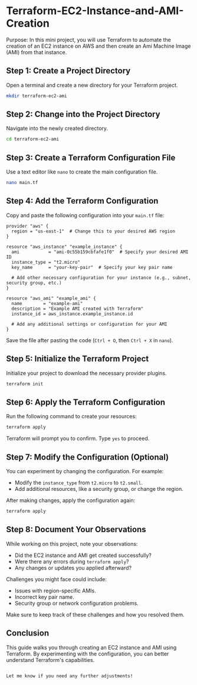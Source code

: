 # Terraform-EC2-Instance-and-AMI-Creation
Purpose:  In this mini project, you will use Terraform to automate the creation of an EC2 instance on AWS and then create an Ami Machine Image (AMI) from that instance.

## Step 1: Create a Project Directory
Open a terminal and create a new directory for your Terraform project.

```bash
mkdir terraform-ec2-ami
```

## Step 2: Change into the Project Directory
Navigate into the newly created directory.

```bash
cd terraform-ec2-ami
```

## Step 3: Create a Terraform Configuration File
Use a text editor like `nano` to create the main configuration file.

```bash
nano main.tf
```

## Step 4: Add the Terraform Configuration

Copy and paste the following configuration into your `main.tf` file:

```hcl
provider "aws" {
  region = "us-east-1"  # Change this to your desired AWS region
}

resource "aws_instance" "example_instance" {
  ami           = "ami-0c55b159cbfafe1f0"  # Specify your desired AMI ID
  instance_type = "t2.micro"
  key_name      = "your-key-pair"  # Specify your key pair name

  # Add other necessary configuration for your instance (e.g., subnet, security group, etc.)
}

resource "aws_ami" "example_ami" {
  name        = "example-ami"
  description = "Example AMI created with Terraform"
  instance_id = aws_instance.example_instance.id

  # Add any additional settings or configuration for your AMI
}
```

Save the file after pasting the code (`Ctrl + O`, then `Ctrl + X` in `nano`).

## Step 5: Initialize the Terraform Project
Initialize your project to download the necessary provider plugins.

```bash
terraform init
```

## Step 6: Apply the Terraform Configuration
Run the following command to create your resources:

```bash
terraform apply
```

Terraform will prompt you to confirm. Type `yes` to proceed.

## Step 7: Modify the Configuration (Optional)
You can experiment by changing the configuration. For example:
- Modify the `instance_type` from `t2.micro` to `t2.small`.
- Add additional resources, like a security group, or change the region.

After making changes, apply the configuration again:

```bash
terraform apply
```

## Step 8: Document Your Observations
While working on this project, note your observations:
- Did the EC2 instance and AMI get created successfully?
- Were there any errors during `terraform apply`?
- Any changes or updates you applied afterward?

Challenges you might face could include:
- Issues with region-specific AMIs.
- Incorrect key pair name.
- Security group or network configuration problems.

Make sure to keep track of these challenges and how you resolved them.

## Conclusion
This guide walks you through creating an EC2 instance and AMI using Terraform. By experimenting with the configuration, you can better understand Terraform's capabilities.
```

Let me know if you need any further adjustments!
